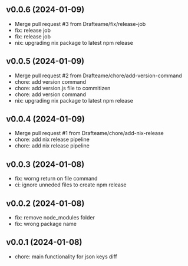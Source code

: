 ## v0.0.6 (2024-01-09)


- Merge pull request #3 from Drafteame/fix/release-job
- fix: release job
- fix: release job
- nix: upgrading nix package to latest npm release

## v0.0.5 (2024-01-09)


- Merge pull request #2 from Drafteame/chore/add-version-command
- chore: add version command
- chore: add version.js file to commitizen
- chore: add version command
- nix: upgrading nix package to latest npm release

## v0.0.4 (2024-01-09)


- Merge pull request #1 from Drafteame/chore/add-nix-release
- chore: add nix release pipeline
- chore: add nix release pipeline

## v0.0.3 (2024-01-08)


- fix: worng return on file command
- ci: ignore unneded files to create npm release

## v0.0.2 (2024-01-08)


- fix: remove node_modules folder
- fix: wrong package name

## v0.0.1 (2024-01-08)


- chore: main functionality for json keys diff
